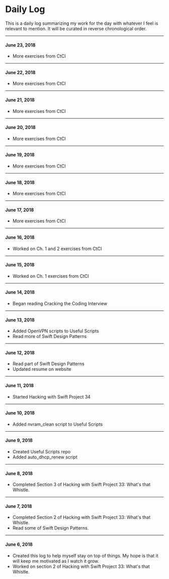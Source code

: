 # Daily Log

This is a daily log summarizing my work for the day with whatever I feel is relevant to mention. It will be curated in reverse chronological order.

---

#### June 23, 2018

- More exercises from CtCI

---

#### June 22, 2018

- More exercises from CtCI

---

#### June 21, 2018

- More exercises from CtCI

---

#### June 20, 2018

- More exercises from CtCI

---

#### June 19, 2018

- More exercises from CtCI

---

#### June 18, 2018

- More exercises from CtCI

---

#### June 17, 2018

- More exercises from CtCI

---

#### June 16, 2018

- Worked on Ch. 1 and 2 exercises from CtCI

---

#### June 15, 2018

- Worked on Ch. 1 exercises from CtCI

---

#### June 14, 2018

- Began reading Cracking the Coding Interview

---

#### June 13, 2018

- Added OpenVPN scripts to Useful Scripts
- Read more of Swift Design Patterns

---

#### June 12, 2018

- Read part of Swift Design Patterns
- Updated resume on website

---

#### June 11, 2018

- Started Hacking with Swift Project 34

---

#### June 10, 2018

- Added nvram_clean script to Useful Scripts

---

#### June 9, 2018

- Created Useful Scripts repo
- Added auto_dhcp_renew script

---

#### June 8, 2018

- Completed Section 3 of Hacking with Swift Project 33: What's that Whistle.

---

#### June 7, 2018

- Completed Section 2 of Hacking with Swift Project 33: What's that Whistle.
- Read some of Swift Design Patterns.

---

#### June 6, 2018

- Created this log to help myself stay on top of things. My hope is that it will keep me motivated as I watch it grow.
- Worked on section 2 of Hacking with Swift Project 33: What's that Whistle.